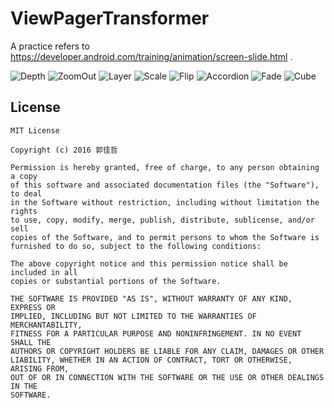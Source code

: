 # ViewPagerTransformer

A practice refers to https://developer.android.com/training/animation/screen-slide.html .

![Depth](img/Depth.gif)
![ZoomOut](img/ZoomOut.gif)
![Layer](img/Layer.gif)
![Scale](img/Scale.gif)
![Flip](img/Flip.gif)
![Accordion](img/Accordion.gif)
![Fade](img/Fade.gif)
![Cube](img/Cube.gif)

## License

    MIT License

    Copyright (c) 2016 郭佳哲

    Permission is hereby granted, free of charge, to any person obtaining a copy
    of this software and associated documentation files (the "Software"), to deal
    in the Software without restriction, including without limitation the rights
    to use, copy, modify, merge, publish, distribute, sublicense, and/or sell
    copies of the Software, and to permit persons to whom the Software is
    furnished to do so, subject to the following conditions:
    
    The above copyright notice and this permission notice shall be included in all
    copies or substantial portions of the Software.
    
    THE SOFTWARE IS PROVIDED "AS IS", WITHOUT WARRANTY OF ANY KIND, EXPRESS OR
    IMPLIED, INCLUDING BUT NOT LIMITED TO THE WARRANTIES OF MERCHANTABILITY,
    FITNESS FOR A PARTICULAR PURPOSE AND NONINFRINGEMENT. IN NO EVENT SHALL THE
    AUTHORS OR COPYRIGHT HOLDERS BE LIABLE FOR ANY CLAIM, DAMAGES OR OTHER
    LIABILITY, WHETHER IN AN ACTION OF CONTRACT, TORT OR OTHERWISE, ARISING FROM,
    OUT OF OR IN CONNECTION WITH THE SOFTWARE OR THE USE OR OTHER DEALINGS IN THE
    SOFTWARE.
